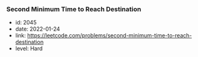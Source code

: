 ### Second Minimum Time to Reach Destination

* id: 2045
* date: 2022-01-24
* link: https://leetcode.com/problems/second-minimum-time-to-reach-destination
* level: Hard
